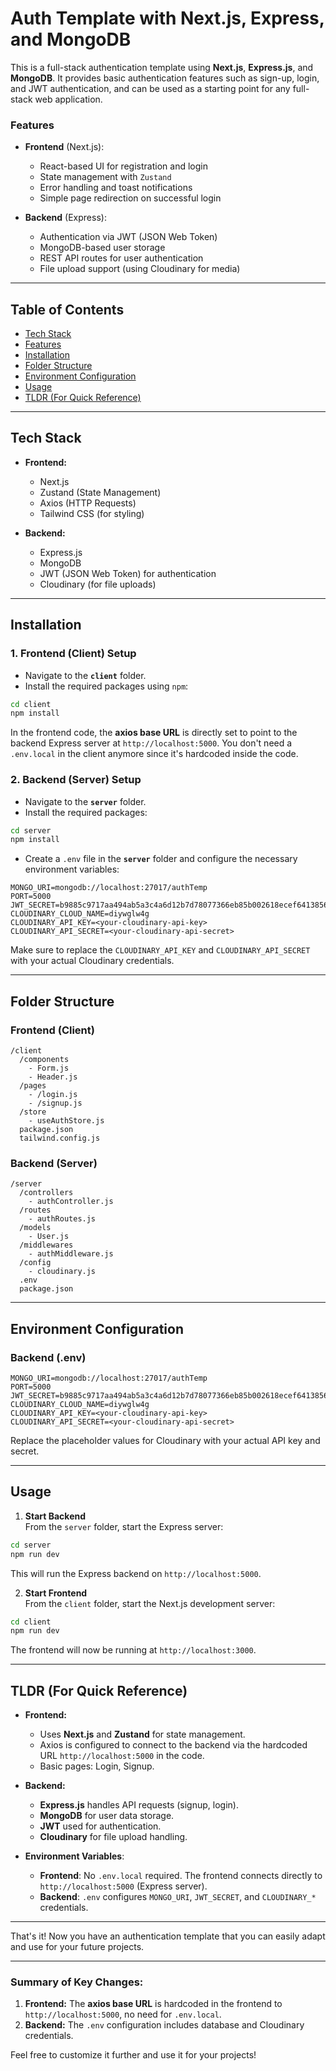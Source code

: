 
# Auth Template with Next.js, Express, and MongoDB

This is a full-stack authentication template using **Next.js**, **Express.js**, and **MongoDB**. It provides basic authentication features such as sign-up, login, and JWT authentication, and can be used as a starting point for any full-stack web application.

### Features

- **Frontend** (Next.js):
  - React-based UI for registration and login
  - State management with `Zustand`
  - Error handling and toast notifications
  - Simple page redirection on successful login

- **Backend** (Express):
  - Authentication via JWT (JSON Web Token)
  - MongoDB-based user storage
  - REST API routes for user authentication
  - File upload support (using Cloudinary for media)

---

## Table of Contents

- [Tech Stack](#tech-stack)
- [Features](#features)
- [Installation](#installation)
- [Folder Structure](#folder-structure)
- [Environment Configuration](#environment-configuration)
- [Usage](#usage)
- [TLDR (For Quick Reference)](#tldr-for-quick-reference)

---

## Tech Stack

- **Frontend:**  
  - Next.js
  - Zustand (State Management)
  - Axios (HTTP Requests)
  - Tailwind CSS (for styling)

- **Backend:**  
  - Express.js
  - MongoDB
  - JWT (JSON Web Token) for authentication
  - Cloudinary (for file uploads)

---

## Installation

### 1. **Frontend (Client) Setup**

- Navigate to the **`client`** folder.
- Install the required packages using `npm`:

```bash
cd client
npm install
```

In the frontend code, the **axios base URL** is directly set to point to the backend Express server at `http://localhost:5000`. You don't need a `.env.local` in the client anymore since it's hardcoded inside the code.

### 2. **Backend (Server) Setup**

- Navigate to the **`server`** folder.
- Install the required packages:

```bash
cd server
npm install
```

- Create a `.env` file in the **`server`** folder and configure the necessary environment variables:

```env
MONGO_URI=mongodb://localhost:27017/authTemp
PORT=5000
JWT_SECRET=b9885c9717aa494ab5a3c4a6d12b7d78077366eb85b002618ecef6413856a59d
CLOUDINARY_CLOUD_NAME=diywglw4g
CLOUDINARY_API_KEY=<your-cloudinary-api-key>
CLOUDINARY_API_SECRET=<your-cloudinary-api-secret>
```

Make sure to replace the `CLOUDINARY_API_KEY` and `CLOUDINARY_API_SECRET` with your actual Cloudinary credentials.

---

## Folder Structure

### Frontend (Client)

```
/client
  /components
    - Form.js
    - Header.js
  /pages
    - /login.js
    - /signup.js
  /store
    - useAuthStore.js
  package.json
  tailwind.config.js
```

### Backend (Server)

```
/server
  /controllers
    - authController.js
  /routes
    - authRoutes.js
  /models
    - User.js
  /middlewares
    - authMiddleware.js
  /config
    - cloudinary.js
  .env
  package.json
```

---

## Environment Configuration

### Backend (.env)

```env
MONGO_URI=mongodb://localhost:27017/authTemp
PORT=5000
JWT_SECRET=b9885c9717aa494ab5a3c4a6d12b7d78077366eb85b002618ecef6413856a59d
CLOUDINARY_CLOUD_NAME=diywglw4g
CLOUDINARY_API_KEY=<your-cloudinary-api-key>
CLOUDINARY_API_SECRET=<your-cloudinary-api-secret>
```

Replace the placeholder values for Cloudinary with your actual API key and secret.

---

## Usage

1. **Start Backend**  
   From the `server` folder, start the Express server:

```bash
cd server
npm run dev
```

This will run the Express backend on `http://localhost:5000`.

2. **Start Frontend**  
   From the `client` folder, start the Next.js development server:

```bash
cd client
npm run dev
```

The frontend will now be running at `http://localhost:3000`.

---

## TLDR (For Quick Reference)

- **Frontend:**
  - Uses **Next.js** and **Zustand** for state management.
  - Axios is configured to connect to the backend via the hardcoded URL `http://localhost:5000` in the code.
  - Basic pages: Login, Signup.
  
- **Backend:**
  - **Express.js** handles API requests (signup, login).
  - **MongoDB** for user data storage.
  - **JWT** used for authentication.
  - **Cloudinary** for file upload handling.

- **Environment Variables**:
  - **Frontend**: No `.env.local` required. The frontend connects directly to `http://localhost:5000` (Express server).
  - **Backend**: `.env` configures `MONGO_URI`, `JWT_SECRET`, and `CLOUDINARY_*` credentials.

---

That's it! Now you have an authentication template that you can easily adapt and use for your future projects.

---

### Summary of Key Changes:
1. **Frontend:** The **axios base URL** is hardcoded in the frontend to `http://localhost:5000`, no need for `.env.local`.
2. **Backend:** The `.env` configuration includes database and Cloudinary credentials.

Feel free to customize it further and use it for your projects!
